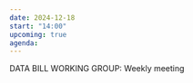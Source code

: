 ```yaml
---
date: 2024-12-18
start: "14:00"
upcoming: true
agenda: 
--- 
```

DATA BILL WORKING GROUP: Weekly meeting